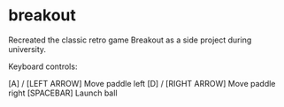 # breakout
Recreated the classic retro game Breakout as a side project during university. 

Keyboard controls:

[A] / [LEFT ARROW]    Move paddle left
[D] / [RIGHT ARROW]   Move paddle right
[SPACEBAR]            Launch ball
